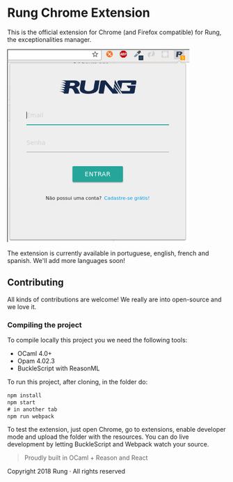 # Rung Chrome Extension

This is the official extension for Chrome (and Firefox compatible) for Rung, the exceptionalities manager.

![Screenshot](./resources/demo.png)

The extension is currently available in portuguese, english, french and spanish. We'll add more languages soon!

## Contributing

All kinds of contributions are welcome! We really are into open-source and we love it.

### Compiling the project

To compile locally this project you we need the following tools:

- OCaml 4.0+
- Opam 4.02.3
- BuckleScript with ReasonML

To run this project, after cloning, in the folder do:

```shell
npm install
npm start
# in another tab
npm run webpack
```

To test the extension, just open Chrome, go to extensions, enable developer mode and upload the folder
with the resources. You can do live development by letting BuckleScript and Webpack watch your source.

> Proudly built in OCaml + Reason and React

Copyright 2018 Rung · All rights reserved
